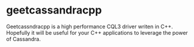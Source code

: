 geetcassandracpp
================

Geetcassndracpp is a high performance CQL3 driver writen in C++. Hopefully it
will be useful for your C++ applications to leverage the power of Cassandra.
